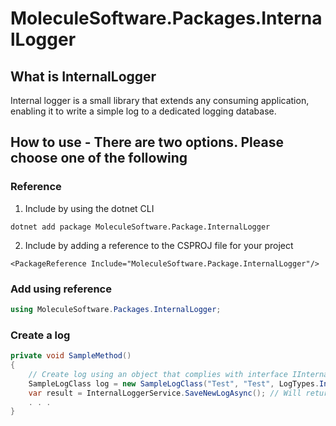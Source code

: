 # MoleculeSoftware.Packages.InternalLogger

## What is InternalLogger
Internal logger is a small library that extends any consuming application, enabling it to write a simple log to a dedicated logging database. 

## How to use - There are two options. Please choose one of the following

### Reference 
1. Include by using the dotnet CLI
```
dotnet add package MoleculeSoftware.Package.InternalLogger
```
2. Include by adding a reference to the CSPROJ file for your project
```
<PackageReference Include="MoleculeSoftware.Package.InternalLogger"/>
```
### Add using reference 
```c#
using MoleculeSoftware.Packages.InternalLogger;
```
### Create a log
```c#
private void SampleMethod()
{
	// Create log using an object that complies with interface IInternalLog
	SampleLogClass log = new SampleLogClass("Test", "Test", LogTypes.Information, "Sample additional info"); 
	var result = InternalLoggerService.SaveNewLogAsync(); // Will return a boolean
	. . .
}
```
